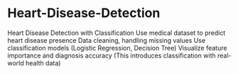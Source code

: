 # Heart-Disease-Detection
 Heart Disease Detection with Classification Use medical dataset to predict heart disease presence  Data cleaning, handling missing values  Use classification models (Logistic Regression, Decision Tree)  Visualize feature importance and diagnosis accuracy (This introduces classification with real-world health data)
